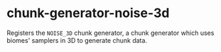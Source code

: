 # chunk-generator-noise-3d

Registers the `NOISE_3D` chunk generator, a chunk generator which uses biomes'
samplers in 3D to generate chunk data.